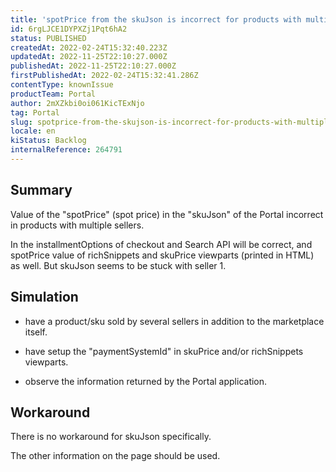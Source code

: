 ```yaml
---
title: 'spotPrice from the skuJson is incorrect for products with multiple Sellers'
id: 6rgLJCE1DYPXZj1Pqt6hA2
status: PUBLISHED
createdAt: 2022-02-24T15:32:40.223Z
updatedAt: 2022-11-25T22:10:27.000Z
publishedAt: 2022-11-25T22:10:27.000Z
firstPublishedAt: 2022-02-24T15:32:41.286Z
contentType: knownIssue
productTeam: Portal
author: 2mXZkbi0oi061KicTExNjo
tag: Portal
slug: spotprice-from-the-skujson-is-incorrect-for-products-with-multiple-sellers
locale: en
kiStatus: Backlog
internalReference: 264791
---
```


## Summary


Value of the "spotPrice" (spot price) in the "skuJson" of the Portal incorrect in products with multiple sellers.

In the installmentOptions of checkout and Search API will be correct, and spotPrice value of richSnippets and skuPrice viewparts (printed in HTML) as well. But skuJson seems to be stuck with seller 1.







## Simulation


- have a product/sku sold by several sellers in addition to the marketplace itself.

- have setup the "paymentSystemId" in skuPrice and/or richSnippets viewparts.

- observe the information returned by the Portal application.







## Workaround



There is no workaround for skuJson specifically.

The other information on the page should be used.

